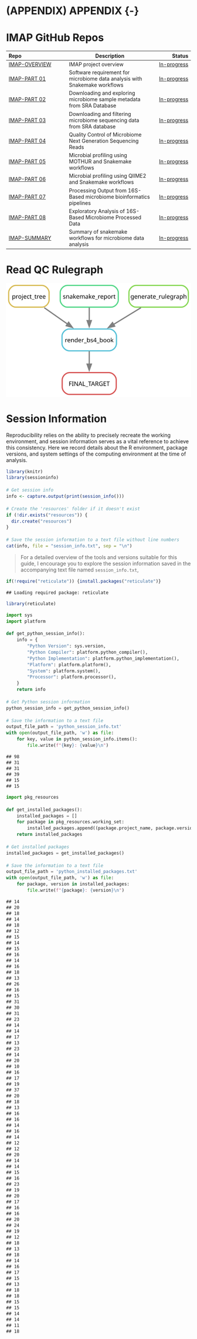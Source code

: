 # (APPENDIX) APPENDIX {-}

# IMAP GitHub Repos

<div class="tmbinfo">
<table>
<colgroup>
<col width="32%" />
<col width="46%" />
<col width="20%" />
</colgroup>
<thead>
<tr class="header">
<th align="left">Repo</th>
<th>Description</th>
<th align="right">Status</th>
</tr>
</thead>
<tbody>
<tr class="odd">
<td align="left"><a
href="https://github.com/datainsights/imap-project-overview/">IMAP-OVERVIEW</a></td>
<td>IMAP project overview</td>
<td align="right"><a
href="https://datainsights.github.io/imap-project-overview/">In-progress</a></td>
</tr>
<tr class="even">
<td align="left"><a
href="https://github.com/tmbuza/imap-software-requirements/">IMAP-PART
01</a></td>
<td>Software requirement for microbiome data analysis with Snakemake
workflows</td>
<td align="right"><a
href="https://tmbuza.github.io/imap-software-requirements/">In-progress</a></td>
</tr>
<tr class="odd">
<td align="left"><a
href="https://github.com/tmbuza/imap-sample-metadata/">IMAP-PART
02</a></td>
<td>Downloading and exploring microbiome sample metadata from SRA
Database</td>
<td align="right"><a
href="https://tmbuza.github.io/imap-sample-metadata/">In-progress</a></td>
</tr>
<tr class="even">
<td align="left"><a
href="https://github.com/tmbuza/imap-download-sra-reads/">IMAP-PART
03</a></td>
<td>Downloading and filtering microbiome sequencing data from SRA
database</td>
<td align="right"><a
href="https://tmbuza.github.io/imap-download-sra-reads/">In-progress</a></td>
</tr>
<tr class="odd">
<td align="left"><a
href="https://github.com/tmbuza/imap-read-quality-control/">IMAP-PART
04</a></td>
<td>Quality Control of Microbiome Next Generation Sequencing Reads</td>
<td align="right"><a
href="https://tmbuza.github.io/imap-read-quality-control/">In-progress</a></td>
</tr>
<tr class="even">
<td align="left"><a
href="https://github.com/tmbuza/imap-bioinformatics-mothur/">IMAP-PART
05</a></td>
<td>Microbial profiling using MOTHUR and Snakemake workflows</td>
<td align="right"><a
href="https://tmbuza.github.io/imap-bioinformatics-mothur/">In-progress</a></td>
</tr>
<tr class="odd">
<td align="left"><a
href="https://github.com/tmbuza/imap-bioinformatics-qiime2/">IMAP-PART
06</a></td>
<td>Microbial profiling using QIIME2 and Snakemake workflows</td>
<td align="right"><a
href="https://tmbuza.github.io/imap-bioinformatics-qiime2/">In-progress</a></td>
</tr>
<tr class="even">
<td align="left"><a
href="https://github.com/tmbuza/imap-data-processing/">IMAP-PART
07</a></td>
<td>Processing Output from 16S-Based microbiome bioinformatics
pipelines</td>
<td align="right"><a
href="https://tmbuza.github.io/imap-data-processing/">In-progress</a></td>
</tr>
<tr class="odd">
<td align="left"><a
href="https://github.com/tmbuza/imap-exploratory-analysis/">IMAP-PART
08</a></td>
<td>Exploratory Analysis of 16S-Based Microbiome Processed Data</td>
<td align="right"><a
href="https://tmbuza.github.io/imap-exploratory-analysis/">In-progress</a></td>
</tr>
<tr class="even">
<td align="left"><a
href="https://github.com/tmbuza/imap-snakemake-workflows/">IMAP-SUMMARY</a></td>
<td>Summary of snakemake workflows for microbiome data analysis</td>
<td align="right"><a
href="https://tmbuza.github.io/imap-snakemake-workflows/">In-progress</a></td>
</tr>
</tbody>
</table>
</div>

# Read QC Rulegraph

![](dags/rulegraph.svg)


# Session Information

Reproducibility relies on the ability to precisely recreate the working environment, and session information serves as a vital reference to achieve this consistency. Here we record details about the R environment, package versions, and system settings of the computing environment at the time of analysis. 


```r
library(knitr)
library(sessioninfo)

# Get session info
info <- capture.output(print(session_info()))

# Create the 'resources' folder if it doesn't exist
if (!dir.exists("resources")) {
  dir.create("resources")
}

# Save the session information to a text file without line numbers
cat(info, file = "session_info.txt", sep = "\n")
```

> For a detailed overview of the tools and versions suitable for this guide, I encourage you to explore the session information saved in the accompanying text file named `session_info.txt`,


```r
if(!require("reticulate")) {install.packages("reticulate")}
```

```
## Loading required package: reticulate
```

```r
library(reticulate)
```


```python
import sys
import platform

def get_python_session_info():
    info = {
        "Python Version": sys.version,
        "Python Compiler": platform.python_compiler(),
        "Python Implementation": platform.python_implementation(),
        "Platform": platform.platform(),
        "System": platform.system(),
        "Processor": platform.processor(),
    }
    return info

# Get Python session information
python_session_info = get_python_session_info()

# Save the information to a text file
output_file_path = 'python_session_info.txt'
with open(output_file_path, 'w') as file:
    for key, value in python_session_info.items():
        file.write(f"{key}: {value}\n")
```

```
## 98
## 31
## 31
## 39
## 15
## 15
```


```python
import pkg_resources

def get_installed_packages():
    installed_packages = []
    for package in pkg_resources.working_set:
        installed_packages.append((package.project_name, package.version))
    return installed_packages

# Get installed packages
installed_packages = get_installed_packages()

# Save the information to a text file
output_file_path = 'python_installed_packages.txt'
with open(output_file_path, 'w') as file:
    for package, version in installed_packages:
        file.write(f"{package}: {version}\n")
```

```
## 14
## 20
## 18
## 14
## 18
## 12
## 15
## 14
## 15
## 16
## 14
## 16
## 18
## 13
## 26
## 16
## 15
## 31
## 30
## 31
## 23
## 14
## 14
## 17
## 13
## 23
## 14
## 20
## 10
## 16
## 17
## 19
## 37
## 20
## 18
## 13
## 16
## 16
## 14
## 16
## 14
## 12
## 12
## 20
## 14
## 14
## 15
## 16
## 23
## 19
## 20
## 17
## 16
## 16
## 20
## 24
## 19
## 12
## 18
## 13
## 18
## 14
## 16
## 17
## 15
## 13
## 18
## 18
## 15
## 15
## 14
## 14
## 11
## 18
```



